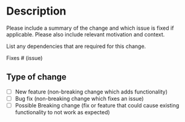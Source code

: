# Description

Please include a summary of the change and which issue is fixed if applicable. Please also include relevant motivation 
and context. 

List any dependencies that are required for this change.

Fixes # (issue)

## Type of change

- [ ] New feature (non-breaking change which adds functionality)
- [ ] Bug fix (non-breaking change which fixes an issue)
- [ ] Possible Breaking change (fix or feature that could cause existing functionality to not work as expected)
